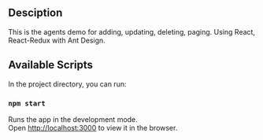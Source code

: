 ## Desciption
This is the agents demo for adding, updating, deleting, paging. Using React, React-Redux with Ant Design.

## Available Scripts
In the project directory, you can run:

### `npm start`

Runs the app in the development mode.<br />
Open [http://localhost:3000](http://localhost:3000) to view it in the browser.


